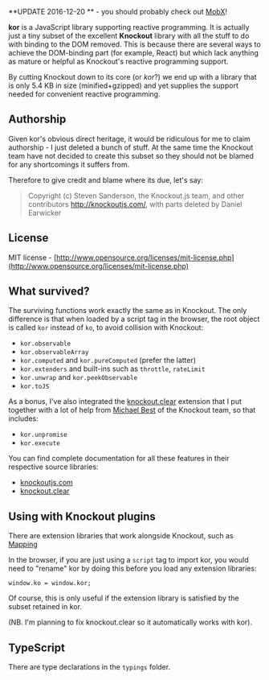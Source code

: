 
**UPDATE 2016-12-20 ** - you should probably check out [MobX](https://github.com/mobxjs/mobx)!

**kor** is a JavaScript library supporting reactive programming. It is actually
just a tiny subset of the excellent **Knockout** library with all the stuff to
do with binding to the DOM removed. This is because there are several ways to
achieve the DOM-binding part (for example, React) but which lack anything as
mature or helpful as Knockout's reactive programming support.

By cutting Knockout down to its core (or *kor*?) we end up with a library that
is only 5.4 KB in size (minified+gzipped) and yet supplies the support needed
for convenient reactive programming.

## Authorship

Given kor's obvious direct heritage, it would be ridiculous for me to claim
authorship - I just deleted a bunch of stuff. At the same time the Knockout
team have not decided to create this subset so they should not be blamed for
any shortcomings it suffers from.

Therefore to give credit and blame where its due, let's say:

> Copyright (c) Steven Sanderson, the Knockout.js team, and other contributors
http://knockoutjs.com/, with parts deleted by Daniel Earwicker

## License

MIT license - [http://www.opensource.org/licenses/mit-license.php](http://www.opensource.org/licenses/mit-license.php)

## What survived?

The surviving functions work exactly the same as in Knockout. The only
difference is that when loaded by a script tag in the browser, the root object
is called `kor` instead of `ko`, to avoid collision with Knockout:

* `kor.observable`
* `kor.observableArray`
* `kor.computed` and `kor.pureComputed` (prefer the latter)
* `kor.extenders` and built-ins such as `throttle`, `rateLimit`
* `kor.unwrap` and `kor.peekObservable`
* `kor.toJS`

As a bonus, I've also integrated the
[knockout.clear](https://github.com/danielearwicker/knockout.clear) extension
that I put together with a lot of help from
[Michael Best](https://github.com/mbest) of the Knockout team, so that includes:

* `kor.unpromise`
* `kor.execute`

You can find complete documentation for all these features in their respective
source libraries:

* [knockoutjs.com](http://knockoutjs.com/)
* [knockout.clear](https://github.com/danielearwicker/knockout.clear)

## Using with Knockout plugins

There are extension libraries that work alongside Knockout, such as
[Mapping](http://knockoutjs.com/documentation/plugins-mapping.html)

In the browser, if you are just using a `script` tag to import kor, you would
need to "rename" kor by doing this before you load any extension libraries:

    window.ko = window.kor;

Of course, this is only useful if the extension library is satisfied by the
subset retained in kor.

(NB. I'm planning to fix knockout.clear so it automatically works with kor).

## TypeScript

There are type declarations in the `typings` folder.
